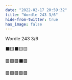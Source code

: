 ```yaml
---
date: "2022-02-17 20:59:32"
title: "Wordle 243 3/6"
hide-from-twitter: true
has_image: false
---
```


Wordle 243 3/6

⬛🟨⬛🟨🟨

🟩🟩🟩⬛🟩

🟩🟩🟩🟩🟩
